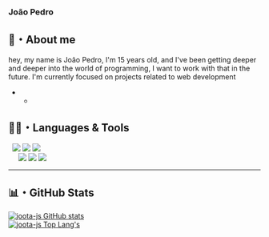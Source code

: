 ### João Pedro

## 📜・About me
hey, my name is João Pedro, I'm 15 years old, and I've been getting deeper and deeper into the world of programming, I want to work with that in the future. I'm currently focused on projects related to web development

* *
## 👨‍💻・Languages ​​& Tools
<p>
    &nbsp
    <img src="https://img.shields.io/badge/-JavaScript-000?logo=javascript&labelColor=yellow&color=yellow&logoColor=white" />
    <img src="https://img.shields.io/badge/-HTML-000?logo=html5&labelColor=orange&color=orange&logoColor=white" />
    <img src="https://img.shields.io/badge/-CSS-000?logo=css3&labelColor=blueviolet&color=blueviolet&logoColor=white" />
    <br>&nbsp &nbsp&nbsp
    <img src="https://img.shields.io/badge/-GitHub-000?logo=github&labelColor=white&color=white&logoColor=000" />
    <img src="https://img.shields.io/badge/-Git-000?logo=git&labelColor=white&color=white&logoColor=orange" />
    <img src="https://img.shields.io/badge/-Visual Studio%20Code-000?logo=visualstudiocode&labelColor=white&color=white&logoColor=0071db" />
</p>

* *** **
## 📊・GitHub Stats
[![joota-js GitHub stats](https://github-readme-stats.vercel.app/api?username=bluee-js&show_icons=true&count_private=true&locale=pt-br&include_all_commits=true&theme=github_dark&hide_border=true)](https://github.com/joota-js)
<br />
[![joota-js Top Lang's](https://github-readme-stats.vercel.app/api/top-langs/?username=joota-js&layout=compact&locale=pt-br&show_icons=true&theme=github_dark&hide_border=true)](https://github.com/joota-js)
